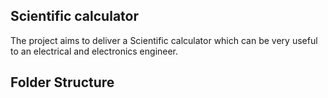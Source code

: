 ## Scientific calculator
The project aims to deliver a Scientific calculator which can be very useful to an electrical and electronics engineer.
## Folder Structure
## 
